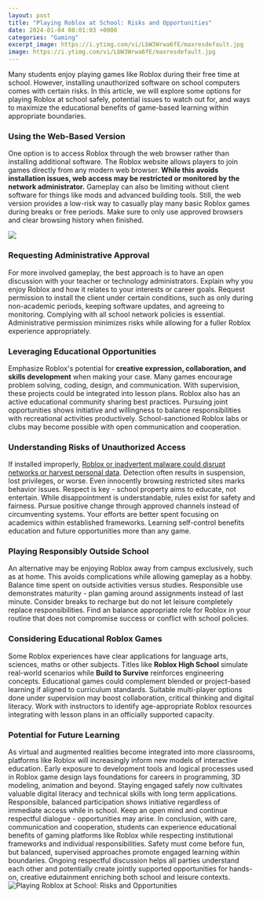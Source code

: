 ```yaml
---
layout: post
title: "Playing Roblox at School: Risks and Opportunities"
date: 2024-01-04 08:01:03 +0000
categories: "Gaming"
excerpt_image: https://i.ytimg.com/vi/LbW3Wrwa6fE/maxresdefault.jpg
image: https://i.ytimg.com/vi/LbW3Wrwa6fE/maxresdefault.jpg
---
```


Many students enjoy playing games like Roblox during their free time at school. However, installing unauthorized software on school computers comes with certain risks. In this article, we will explore some options for playing Roblox at school safely, potential issues to watch out for, and ways to maximize the educational benefits of game-based learning within appropriate boundaries.
### Using the Web-Based Version
One option is to access Roblox through the web browser rather than installing additional software. The Roblox website allows players to join games directly from any modern web browser. **While this avoids installation issues, web access may be restricted or monitored by the network administrator.** Gameplay can also be limiting without client software for things like mods and advanced building tools. Still, the web version provides a low-risk way to casually play many basic Roblox games during breaks or free periods. Make sure to only use approved browsers and clear browsing history when finished.

![](https://gamerspots.com/wp-content/uploads/2022/01/play-roblox-at-school-without-installing-an-app.jpg)
### Requesting Administrative Approval 
For more involved gameplay, the best approach is to have an open discussion with your teacher or technology administrators. Explain why you enjoy Roblox and how it relates to your interests or career goals. Request permission to install the client under certain conditions, such as only during non-academic periods, keeping software updates, and agreeing to monitoring. Complying with all school network policies is essential. Administrative permission minimizes risks while allowing for a fuller Roblox experience appropriately. 
### Leveraging Educational Opportunities
Emphasize Roblox's potential for **creative expression, collaboration, and skills development** when making your case. Many games encourage problem solving, coding, design, and communication. With supervision, these projects could be integrated into lesson plans. Roblox also has an active educational community sharing best practices. Pursuing joint opportunities shows initiative and willingness to balance responsibilities with recreational activities productively. School-sanctioned Roblox labs or clubs may become possible with open communication and cooperation.
### Understanding Risks of Unauthorized Access
If installed improperly, [Roblox or inadvertent malware could disrupt networks or harvest personal data](https://store.fi.io.vn/womens-cute-cat-gift-for-men-women-girls-boys-feline-kitten-lovers-v-neck-t-shirt/women&). Detection often results in suspension, lost privileges, or worse. Even innocently browsing restricted sites marks behavior issues. Respect is key - school property aims to educate, not entertain. While disappointment is understandable, rules exist for safety and fairness. Pursue positive change through approved channels instead of circumventing systems. Your efforts are better spent focusing on academics within established frameworks. Learning self-control benefits education and future opportunities more than any game.  
### Playing Responsibly Outside School
An alternative may be enjoying Roblox away from campus exclusively, such as at home. This avoids complications while allowing gameplay as a hobby. Balance time spent on outside activities versus studies. Responsible use demonstrates maturity - plan gaming around assignments instead of last minute. Consider breaks to recharge but do not let leisure completely replace responsibilities. Find an balance appropriate role for Roblox in your routine that does not compromise success or conflict with school policies.
### Considering Educational Roblox Games 
Some Roblox experiences have clear applications for language arts, sciences, maths or other subjects. Titles like **Roblox High School** simulate real-world scenarios while **Build to Survive** reinforces engineering concepts. Educational games could complement blended or project-based learning if aligned to curriculum standards. Suitable multi-player options done under supervision may boost collaboration, critical thinking and digital literacy. Work with instructors to identify age-appropriate Roblox resources integrating with lesson plans in an officially supported capacity. 
### Potential for Future Learning
As virtual and augmented realities become integrated into more classrooms, platforms like Roblox will increasingly inform new models of interactive education. Early exposure to development tools and logical processes used in Roblox game design lays foundations for careers in programming, 3D modeling, animation and beyond. Staying engaged safely now cultivates valuable digital literacy and technical skills with long term applications. Responsible, balanced participation shows initiative regardless of immediate access while in school. Keep an open mind and continue respectful dialogue - opportunities may arise.
In conclusion, with care, communication and cooperation, students can experience educational benefits of gaming platforms like Roblox while respecting institutional frameworks and individual responsibilities. Safety must come before fun, but balanced, supervised approaches promote engaged learning within boundaries. Ongoing respectful discussion helps all parties understand each other and potentially create jointly supported opportunities for hands-on, creative edutainment enriching both school and leisure contexts.
![Playing Roblox at School: Risks and Opportunities](https://i.ytimg.com/vi/LbW3Wrwa6fE/maxresdefault.jpg)